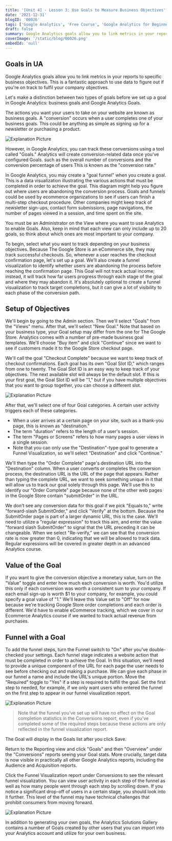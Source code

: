 ```yaml
---
title: '[Unit 4] - Lesson 3: Use Goals to Measure Business Objectives'
date: '2021-12-31'
blogID: '00026'
tags: ['Google Analytics', 'Free Course', 'Google Analytics for Beginners']
draft: false
summary: Google Analytics goals allow you to link metrics in your reports to specific business objectives. This is a fantastic approach to use data to figure out if you're on track to fulfil your company objectives.
coverImage: '/static/blog/00026.png'
embedId: 'null'
---
```


## Goals in UA

Google Analytics goals allow you to link metrics in your reports to specific business objectives. This is a fantastic approach to use data to figure out if you're on track to fulfil your company objectives.

Let's make a distinction between two types of goals before we set up a goal in Google Analytics: business goals and Google Analytics Goals.

The actions you want your users to take on your website are known as business goals. A "conversion" occurs when a user completes one of your business goals. This could be anything as simple as signing up for a newsletter or purchasing a product.

![Explanation Picture](/static/blog/00026_1.png)

However, in Google Analytics, you can track these conversions using a tool called "Goals." Analytics will create conversion-related data once you've configured Goals. such as the overall number of conversions and the conversion percentage of users This is known as the "conversion rate."

In Google Analytics, you may create a "goal funnel" when you create a goal. This is a data visualization illustrating the various actions that must be completed in order to achieve the goal. This diagram might help you figure out where users are abandoning the conversion process. Goals and funnels could be used by ecommerce organizations to see if users can finish a multi-step checkout procedure. Other companies might keep track of newsletter sign-ups, contact form submissions, page navigations, the number of pages viewed in a session, and time spent on the site.

You must be an Administrator on the View where you want to use Analytics to enable Goals. Also, keep in mind that each view can only include up to 20 goals, so think about which ones are most important to your company.

To begin, select what you want to track depending on your business objectives. Because The Google Store is an eCommerce site, they may track successful checkouts. So, whenever a user reaches the checkout confirmation page, let's set up a goal. We'll also create a funnel visualization to identify whether users are abandoning the process before reaching the confirmation page. This Goal will not track actual income; instead, it will track how far users progress through each stage of the goal and where they may abandon it. It's absolutely optional to create a funnel visualization to track target completions, but it can give a lot of visibility to each phase of the conversion path.

## Setup of Objectives

We'll begin by going to the Admin section. Then we'll select "Goals" from the "Views" menu. After that, we'll select "New Goal." Note that based on your business type, your Goal setup may differ from the one for The Google Store. Analytics comes with a number of pre-made business goal templates. We'll choose "Buy item" and click "Continue" since we want to see if customers made it to the Google Store checkout page.

We'll call the goal "Checkout Complete" because we want to keep track of checkout confirmations. Each goal has its own "Goal Slot ID," which ranges from one to twenty. The Goal Slot ID is an easy way to keep track of your objectives. The next available slot will always be the default slot. If this is your first goal, the Goal Slot ID will be "1," but if you have multiple objectives that you want to group together, you can choose a different slot.

![Explanation Picture](/static/blog/00026_2.png)

After that, we'll select one of four Goal categories. A certain user activity triggers each of these categories.

- When a user arrives at a certain page on your site, such as a thank-you page, this is known as "destination."
- The term "duration" refers to the length of a user's session.
- The term "Pages or Screens" refers to how many pages a user views in a single session.
- Note that you can only use the "Destination"-type goal to generate a Funnel Visualization, so we'll select "Destination" and click "Continue."

We'll then type the "Order Complete" page's destination URL into the "Destination" column. When a user converts or completes the conversion process, the destination URL is the URL of the page that appears. Rather than typing the complete URL, we want to seek something unique in it that will allow us to track our goal solely through this page. We'll use this to identify our "Order Complete" page because none of the other web pages in the Google Store contain "submitOrder" in the URL.

We don't see any conversion data for this goal if we pick "Equals to," write "forward-slash SubmitOrder," and click "Verify" at the bottom. Because the SubmitOrder page is part of a larger dynamic URL, this is the case. We'll need to utilize a "regular expression" to track this aim, and enter the value "forward slash SubmitOrder" to signal that the URL preceding it can be changeable. When we select "Re-verify," we can see that the conversion rate is now greater than 0, indicating that we will be allowed to track data. Regular expressions will be covered in greater depth in an advanced Analytics course.

## Value of the Goal

If you want to give the conversion objective a monetary value, turn on the "Value" toggle and enter how much each conversion is worth. You'd utilize this only if each conversion was worth a consistent sum to your company. If each email sign-up is worth $1 to your company, for example, you could specify a goal value of "1." We'll leave this Value set to "Off" for now because we're tracking Google Store order completions and each order is different. We'd have to enable eCommerce tracking, which we cover in our Ecommerce Analytics course if we wanted to track actual revenue from purchases.

## Funnel with a Goal

To add the funnel steps, turn the Funnel switch to "On" after you've double-checked your settings. Each funnel stage indicates a website action that must be completed in order to achieve the Goal. In this situation, we'll need to provide a unique component of the URL for each page the user needs to see before checking out and making a purchase. We can give each phase in our funnel a name and include the URL's unique portion. Move the "Required" toggle to "Yes" if a step is required to fulfill the goal. Set the first step to needed, for example, if we only want users who entered the funnel on the first step to appear in our funnel visualization report.

![Explanation Picture](/static/blog/00026_3.png)

> Note that the funnel you've set up will have no effect on the Goal completion statistics in the Conversions report, even if you've completed some of the required steps because these actions are only reflected in the funnel visualization report.

The Goal will display in the Goals list after you click Save.

Return to the Reporting view and click "Goals" and then "Overview" under the "Conversions" reports seeing your Goal stats. More crucially, target data is now visible in practically all other Google Analytics reports, including the Audience and Acquisition reports.

Click the Funnel Visualization report under Conversions to see the relevant funnel visualization. You can view user activity in each step of the funnel as well as how many people went through each step by scrolling down. If you notice a significant drop-off of users in a certain stage, you should look into it further. This level of the funnel may have technical challenges that prohibit consumers from moving forward.

![Explanation Picture](/static/blog/00026_4.png)

In addition to generating your own goals, the Analytics Solutions Gallery contains a number of Goals created by other users that you can import into your Analytics account and utilize for your own business.

